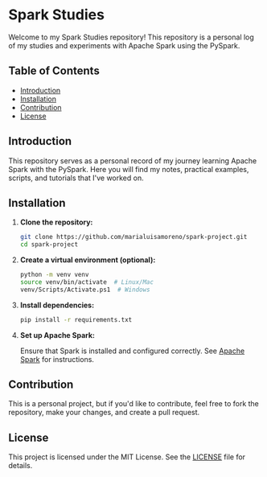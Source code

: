 # Spark Studies

Welcome to my Spark Studies repository! This repository is a personal log of my studies and experiments with Apache Spark using the PySpark.

## Table of Contents

- [Introduction](#introduction)
- [Installation](#installation)
- [Contribution](#contribution)
- [License](#license)

## Introduction

This repository serves as a personal record of my journey learning Apache Spark with the PySpark. Here you will find my notes, practical examples, scripts, and tutorials that I've worked on.

## Installation

1. **Clone the repository:**

    ```bash
    git clone https://github.com/marialuisamoreno/spark-project.git
    cd spark-project
    ```

2. **Create a virtual environment (optional):**

    ```bash
    python -m venv venv
    source venv/bin/activate  # Linux/Mac
    venv/Scripts/Activate.ps1  # Windows
    ```

3. **Install dependencies:**

    ```bash
    pip install -r requirements.txt
    ```

4. **Set up Apache Spark:**

    Ensure that Spark is installed and configured correctly. See [Apache Spark](https://spark.apache.org/downloads.html) for instructions.

## Contribution

This is a personal project, but if you'd like to contribute, feel free to fork the repository, make your changes, and create a pull request. 

## License

This project is licensed under the MIT License. See the [LICENSE](LICENSE) file for details.
